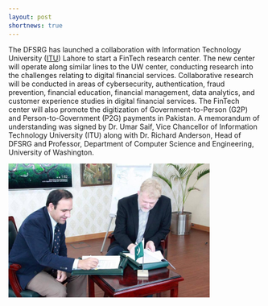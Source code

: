 ```yaml
---
layout: post
shortnews: true
---
```

The DFSRG has launched a collaboration with Information Technology University ([ITU]) Lahore to start a FinTech research center.  The new center  will operate along similar lines to the UW center, conducting research into the challenges relating to digital financial services.  Collaborative research will be conducted in areas of cybersecurity, authentication, fraud prevention, financial education, financial management, data analytics, and customer experience studies in digital financial services. The FinTech center will also promote the digitization of Government-to-Person (G2P) and Person-to-Government (P2G) payments in Pakistan.  A memorandum of understanding was signed by Dr. Umar Saif, Vice Chancellor of Information Technology University (ITU) along with Dr. Richard Anderson, Head of DFSRG and Professor, Department of Computer Science and Engineering, University of Washington. 

<img src="img/mou.jpg" alt="MoU Signing" width="400">

[itu]: http://itu.edu.pk/
